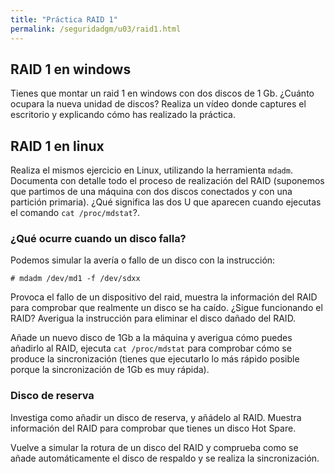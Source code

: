 ```yaml
---
title: "Práctica RAID 1"
permalink: /seguridadgm/u03/raid1.html
---
```


## RAID 1 en windows

Tienes que montar un raid 1 en windows con dos discos de 1 Gb. ¿Cuánto ocupara la nueva unidad de discos? Realiza un vídeo donde captures el escritorio y explicando cómo has realizado la práctica.

## RAID 1 en linux

Realiza el mismos ejercicio en Linux, utilizando la herramienta `mdadm`. Documenta con detalle todo el proceso de realización del RAID (suponemos que partimos de una máquina con dos discos conectados y con una partición primaria). ¿Qué significa las dos U que aparecen cuando ejecutas el comando `cat /proc/mdstat`?.

### ¿Qué ocurre cuando un disco falla?

Podemos simular la avería o fallo de un disco con la instrucción:

    # mdadm /dev/md1 -f /dev/sdxx

Provoca el fallo de un dispositivo del raid, muestra la información del RAID para comprobar que realmente un disco se ha caído. ¿Sigue funcionando el RAID? Averigua la instrucción para eliminar el disco dañado del RAID.

Añade un nuevo disco de 1Gb a la máquina y averigua cómo puedes añadirlo al RAID, ejecuta `cat /proc/mdstat` para comprobar cómo se produce la sincronización (tienes que ejecutarlo lo más rápido posible porque la sincronización de 1Gb es muy rápida).

### Disco de reserva

Investiga como añadir un disco de reserva, y añádelo al RAID. Muestra información del RAID para comprobar que tienes un disco Hot Spare.

Vuelve a simular la rotura de un disco del RAID y comprueba como se añade automáticamente el disco de respaldo y se realiza la sincronización. 
